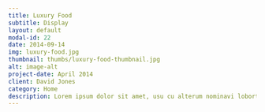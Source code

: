 ```yaml
---
title: Luxury Food
subtitle: Display
layout: default
modal-id: 22
date: 2014-09-14
img: luxury-food.jpg
thumbnail: thumbs/luxury-food-thumbnail.jpg
alt: image-alt
project-date: April 2014
client: David Jones
category: Home
description: Lorem ipsum dolor sit amet, usu cu alterum nominavi lobortis.
---
```

